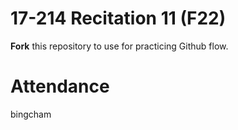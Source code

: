 # 17-214 Recitation 11 (F22)
**Fork** this repository to use for practicing Github flow.

# Attendance
bingcham